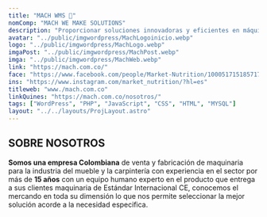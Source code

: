 ```yaml
---
title: "MACH WMS 🧰"
nomComp: "MACH WE MAKE SOLUTIONS"
description: "Proporcionar soluciones innovadoras y eficientes en máquinas enchapadoras, optimizando la productividad y calidad para nuestros clientes."
avatar: "../public/imgwordpress/MachLogoinicio.webp"
logo: "../public/imgwordpress/MachLogo.webp"
imgaPost: "../public/imgwordpress/MachPost.webp"
imga: "../public/imgwordpress/MachWeb.webp"
link: "https://mach.com.co/"
face: "https://www.facebook.com/people/Market-Nutrition/100051715185717/"
ins: "https://www.instagram.com/market_nutrition/?hl=es"
titleweb: "www./mach.com.co"
linkQuines: "https://mach.com.co/nosotros/"
tags: ["WordPress", "PHP", "JavaScript", "CSS", "HTML", "MYSQL"]
layout: "../../layouts/ProjLayout.astro"
---
```

## SOBRE NOSOTROS

**Somos una empresa Colombiana** de venta y fabricación de maquinaria para la industria del mueble y la carpintería con experiencia en el sector por más de **15 años** con un equipo humano experto en el producto que entrega a sus clientes maquinaria de Estándar Internacional CE, conocemos el mercando en toda su dimensión lo que nos permite seleccionar la mejor solución acorde a la necesidad especifica.
